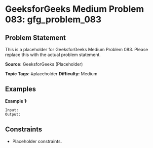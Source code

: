 # GeeksforGeeks Medium Problem 083: gfg_problem_083

## Problem Statement

This is a placeholder for GeeksforGeeks Medium Problem 083.
Please replace this with the actual problem statement.

**Source:** GeeksforGeeks (Placeholder)

**Topic Tags:** #placeholder
**Difficulty:** Medium

## Examples

**Example 1:**

```
Input:
Output:
```

## Constraints

- Placeholder constraints.

